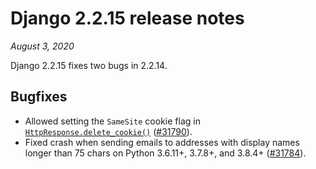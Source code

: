 # Django 2.2.15 release notes

*August 3, 2020*

Django 2.2.15 fixes two bugs in 2.2.14.

## Bugfixes

* Allowed setting the `SameSite` cookie flag in
  [`HttpResponse.delete_cookie()`](../ref/request-response.md#django.http.HttpResponse.delete_cookie) ([#31790](https://code.djangoproject.com/ticket/31790)).
* Fixed crash when sending emails to addresses with display names longer than
  75 chars on Python 3.6.11+, 3.7.8+, and 3.8.4+ ([#31784](https://code.djangoproject.com/ticket/31784)).

